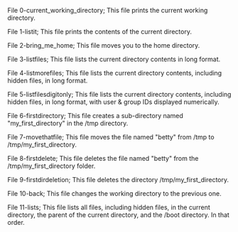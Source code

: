 File 0-current_working_directory;
     This file prints the current working directory.

File 1-listit;
     This file prints the contents of the current directory.

File 2-bring_me_home;
     This file moves you to the home directory.

File 3-listfiles;
     This file lists the current directory contents in long format.

File 4-listmorefiles;
     This file lists the current directory contents, including hidden files, in long format.

File 5-listfilesdigitonly;
     This file lists the current directory contents, including hidden files, in long format, with user & group IDs displayed numerically.

File 6-firstdirectory;
     This file creates a sub-directory named "my_first_directory" in the /tmp directory.

File 7-movethatfile;
     This file moves the file named "betty" from /tmp to /tmp/my_first_directory.

File 8-firstdelete;
     This file deletes the file named "betty" from the /tmp/my_first_directory folder.

File 9-firstdirdeletion;
     This file deletes the directory /tmp/my_first_directory.

File 10-back;
     This file changes the working directory to the previous one.

File 11-lists;
     This file lists all files, including hidden files, in the current directory, the parent of the current directory, and the /boot directory. In that order.